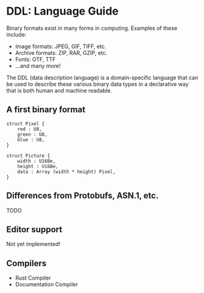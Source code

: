 # DDL: Language Guide

Binary formats exist in many forms in computing. Examples of these include:

- Image formats: JPEG, GIF, TIFF, etc.
- Archive formats: ZIP, RAR, GZIP, etc.
- Fonts: OTF, TTF
- &hellip;and many more!

The DDL (data description language) is a domain-specific language that can be used to
describe these various binary data types in a declarative way that is both
human and machine readable.

## A first binary format

```
struct Pixel {
    red : U8,
    green : U8,
    blue : U8,
}

struct Picture {
    width : U16Be,
    height : U16Be,
    data : Array (width * height) Pixel,
}
```

## Differences from Protobufs, ASN.1, etc.

TODO

## Editor support

Not yet implemented!

## Compilers

- Rust Compiler
- Documentation Compiler
